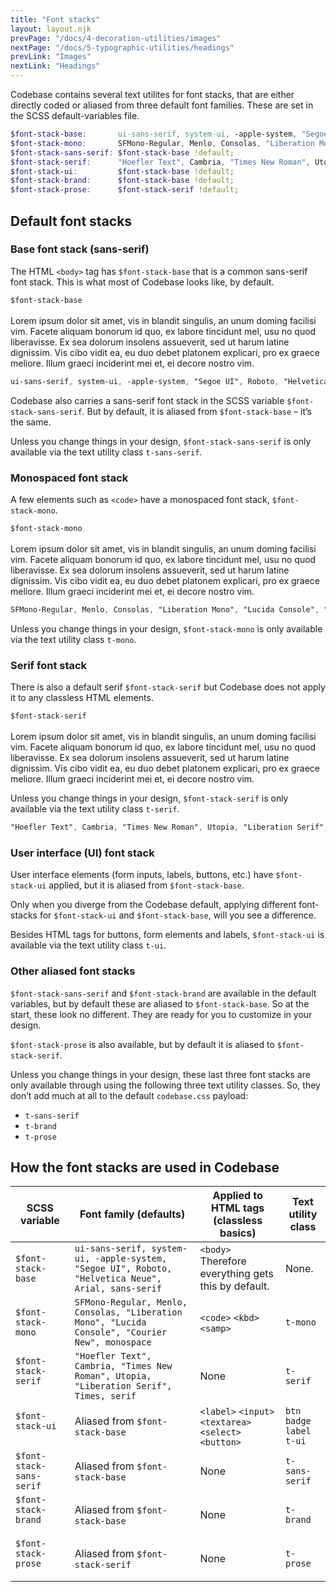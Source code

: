 ```yaml
---
title: "Font stacks"
layout: layout.njk
prevPage: "/docs/4-decoration-utilities/images"
nextPage: "/docs/5-typographic-utilities/headings"
prevLink: "Images"
nextLink: "Headings"
---
```


Codebase contains several text utilites for font stacks, that are either directly coded or aliased from three default font families. These are set in the SCSS default-variables file.

```scss
$font-stack-base:       ui-sans-serif, system-ui, -apple-system, "Segoe UI", Roboto, "Helvetica Neue", Arial, sans-serif !default;
$font-stack-mono:       SFMono-Regular, Menlo, Consolas, "Liberation Mono", "Lucida Console", "Courier New", monospace !default;
$font-stack-sans-serif: $font-stack-base !default;
$font-stack-serif:      "Hoefler Text", Cambria, "Times New Roman", Utopia, "Liberation Serif", Times, serif !default;
$font-stack-ui:         $font-stack-base !default;
$font-stack-brand:      $font-stack-base !default;
$font-stack-prose:      $font-stack-serif !default;
```

## Default font stacks

### Base font stack (sans-serif)

The HTML `<body>` tag has `$font-stack-base` that is a common sans-serif font stack. This is what most of Codebase looks like, by default.

<p class="b-thin p-3"><code>$font-stack-base</code><br><br>Lorem ipsum dolor sit amet, vis in blandit singulis, an unum doming facilisi vim. Facete aliquam bonorum id quo, ex labore tincidunt mel, usu no quod liberavisse. Ex sea dolorum insolens assueverit, sed ut harum latine dignissim. Vis cibo vidit ea, eu duo debet platonem explicari, pro ex graece meliore. Illum graeci inciderint mei et, ei decore nostro vim.</p>

```css
ui-sans-serif, system-ui, -apple-system, "Segoe UI", Roboto, "Helvetica Neue", Arial, sans-serif
```

Codebase also carries a sans-serif font stack in the SCSS variable `$font-stack-sans-serif`. But by default, it is aliased from `$font-stack-base` – it’s the same.

Unless you change things in your design, `$font-stack-sans-serif` is only available via the text utility class `t-sans-serif`.

### Monospaced font stack

A few elements such as `<code>` have a monospaced font stack, `$font-stack-mono`.

<p class="b-thin p-3 t-mono"><code>$font-stack-mono</code><br><br>Lorem ipsum dolor sit amet, vis in blandit singulis, an unum doming facilisi vim. Facete aliquam bonorum id quo, ex labore tincidunt mel, usu no quod liberavisse. Ex sea dolorum insolens assueverit, sed ut harum latine dignissim. Vis cibo vidit ea, eu duo debet platonem explicari, pro ex graece meliore. Illum graeci inciderint mei et, ei decore nostro vim.</p>

```css
SFMono-Regular, Menlo, Consolas, "Liberation Mono", "Lucida Console", "Courier New", monospace
```

Unless you change things in your design, `$font-stack-mono` is only available via the text utility class `t-mono`.

### Serif font stack

There is also a default serif `$font-stack-serif` but Codebase does not apply it to any classless HTML elements.

<p class="b-thin p-3 t-serif"><code>$font-stack-serif</code><br><br>Lorem ipsum dolor sit amet, vis in blandit singulis, an unum doming facilisi vim. Facete aliquam bonorum id quo, ex labore tincidunt mel, usu no quod liberavisse. Ex sea dolorum insolens assueverit, sed ut harum latine dignissim. Vis cibo vidit ea, eu duo debet platonem explicari, pro ex graece meliore. Illum graeci inciderint mei et, ei decore nostro vim.</p>

Unless you change things in your design, `$font-stack-serif` is only available via the text utility class `t-serif`.

```css
"Hoefler Text", Cambria, "Times New Roman", Utopia, "Liberation Serif", Times, serif
```

### User interface (UI) font stack

User interface elements (form inputs, labels, buttons, etc.) have `$font-stack-ui` applied, but it is aliased from `$font-stack-base`.

Only when you diverge from the Codebase default, applying different font-stacks for `$font-stack-ui` and `$font-stack-base`, will you see a difference.

Besides HTML tags for buttons, form elements and labels, `$font-stack-ui` is available via the text utility class `t-ui`.

### Other aliased font stacks

`$font-stack-sans-serif` and `$font-stack-brand` are available in the default variables, but by default these are aliased to `$font-stack-base`. So at the start, these look no different. They are ready for you to customize in your design.

`$font-stack-prose` is also available, but by default it is aliased to `$font-stack-serif`.

Unless you change things in your design, these last three font stacks are only available through using the following three text utility classes. So, they don’t add much at all to the default `codebase.css` payload:

* `t-sans-serif`
* `t-brand`
* `t-prose`

## How the font stacks are used in Codebase

<div class="overflow-x mb-3">
<table class="table">
  <thead>
    <tr>
      <th>SCSS variable</th>
      <th>Font family (defaults)</th>
      <th>Applied to HTML tags (classless basics)</th>
      <th>Text utility class</th>
    </tr>
  </thead>
  <tbody>
    <tr>
      <td><code>$font-stack-base</code></td>
      <td><code>ui-sans-serif, system-ui, -apple-system, "Segoe UI", Roboto, "Helvetica Neue", Arial, sans-serif</code></td>
      <td><code>&lt;body&gt;</code> Therefore everything gets this by default.</td>
      <td>None.</td>
    </tr>
    <tr>
      <td><code>$font-stack-mono</code></td>
      <td><code>SFMono-Regular, Menlo, Consolas, "Liberation Mono", "Lucida Console", "Courier New", monospace</code></td>
      <td><code>&lt;code&gt;</code> <code>&lt;kbd&gt;</code> <code>&lt;samp&gt;</code></td>
      <td><code>t-mono</code></td>
    </tr>
    <tr>
      <td><code>$font-stack-serif</code</td>
      <td><code>"Hoefler Text", Cambria, "Times New Roman", Utopia, "Liberation Serif", Times, serif</code></td>
      <td>None</td>
      <td><code>t-serif</code></td>
    </tr>
    <tr>
      <td><code>$font-stack-ui</code</td>
      <td>Aliased from <code>$font-stack-base</code></td>
      <td><code>&lt;label&gt;</code> <code>&lt;input&gt;</code> <code>&lt;textarea&gt;</code> <code>&lt;select&gt;</code> <code>&lt;button&gt;</code></td>
      <td><code>btn</code><br> <code>badge</code><br> <code>label</code><br> <code>t-ui</code></td>
    </tr>
    <tr>
      <td class="t-nowrap"><code>$font-stack-sans-serif</code></td>
      <td>Aliased from <code>$font-stack-base</code></td>
      <td>None</td>
      <td><code class="t-nowrap">t-sans-serif</code></td>
    </tr>
    <tr>
      <td><code>$font-stack-brand</code</td>
      <td>Aliased from <code>$font-stack-base</code></td>
      <td>None</td>
      <td><code>t-brand</code></td>
    </tr>
    <tr>
      <td><code>$font-stack-prose</code</td>
      <td>Aliased from <code class="t-nowrap">$font-stack-serif</code></td>
      <td>None</td>
      <td><code>t-prose</code></td>
    </tr>
  </tbody>
</table>
</div>



